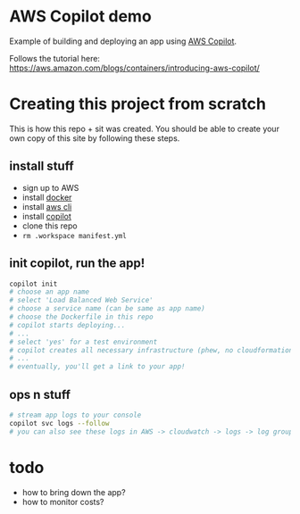 # AWS Copilot demo

Example of building and deploying an app using
[AWS Copilot](https://aws.amazon.com/containers/copilot/).

Follows the tutorial here: https://aws.amazon.com/blogs/containers/introducing-aws-copilot/

# Creating this project from scratch
This is how this repo + sit was created. You should be able to create your own
copy of this site by following these steps.

## install stuff
- sign up to AWS
- install [docker](https://www.docker.com/products/docker-desktop)
- install [aws cli](https://aws.amazon.com/cli/)
- install [copilot](https://aws.github.io/copilot-cli/docs/getting-started/install/)
- clone this repo
- `rm .workspace manifest.yml`

## init copilot, run the app!
```sh
copilot init
# choose an app name
# select 'Load Balanced Web Service'
# choose a service name (can be same as app name)
# choose the Dockerfile in this repo
# copilot starts deploying...
# ...
# select 'yes' for a test environment
# copilot creates all necessary infrastructure (phew, no cloudformation!)
# ...
# eventually, you'll get a link to your app!
```

## ops n stuff
```sh
# stream app logs to your console
copilot svc logs --follow
# you can also see these logs in AWS -> cloudwatch -> logs -> log groups ->  /copilot/aws-copilot-demo-test-aws-copilot-demo
```

# todo
- how to bring down the app?
- how to monitor costs?
